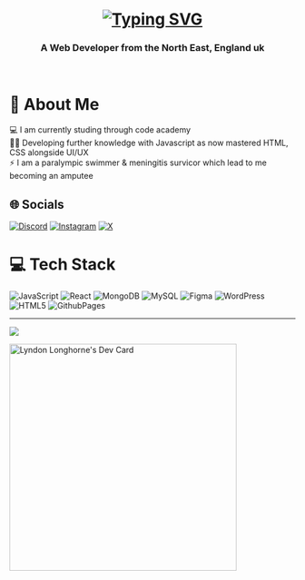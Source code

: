 <h1 align="center"> 
 <a href="https://git.io/typing-svg"><img src="https://readme-typing-svg.herokuapp.com?font=Fira+Code&weight=500&size=25&pause=1000&color=B729F7&center=true&vCenter=true&random=false&width=435&lines=Hi+I+am+Lyndon+Longhorne+%F0%9F%91%8B" alt="Typing SVG" /></a>
</h1>

<h3 align="center">A Web Developer from the North East, England uk</h3>

<br>

# 💫 About Me
💻 I am currently studing through code academy<br>👩‍💻 Developing further knowledge with Javascript as now mastered HTML, CSS alongside UI/UX<br>⚡ I am a paralympic swimmer & meningitis survicor which lead to me becoming an amputee


## 🌐 Socials
[![Discord](https://img.shields.io/badge/Discord-%237289DA.svg?logo=discord&logoColor=white)](https://discord.gg/lyndoncodez) [![Instagram](https://img.shields.io/badge/Instagram-%23E4405F.svg?logo=Instagram&logoColor=white)](https://instagram.com/lyndoncodezz) [![X](https://img.shields.io/badge/X-black.svg?logo=X&logoColor=white)](https://x.com/lyndoncodezz) 

# 💻 Tech Stack
![JavaScript](https://img.shields.io/badge/javascript-%23323330.svg?style=for-the-badge&logo=javascript&logoColor=%23F7DF1E) ![React](https://img.shields.io/badge/react-%2320232a.svg?style=for-the-badge&logo=react&logoColor=%2361DAFB) ![MongoDB](https://img.shields.io/badge/MongoDB-%234ea94b.svg?style=for-the-badge&logo=mongodb&logoColor=white) ![MySQL](https://img.shields.io/badge/mysql-%2300000f.svg?style=for-the-badge&logo=mysql&logoColor=white) ![Figma](https://img.shields.io/badge/figma-%23F24E1E.svg?style=for-the-badge&logo=figma&logoColor=white) ![WordPress](https://img.shields.io/badge/WordPress-%23117AC9.svg?style=for-the-badge&logo=WordPress&logoColor=white) ![HTML5](https://img.shields.io/badge/html5-%23E34F26.svg?style=for-the-badge&logo=html5&logoColor=white) ![GithubPages](https://img.shields.io/badge/github%20pages-121013?style=for-the-badge&logo=github&logoColor=white)

---
[![](https://visitcount.itsvg.in/api?id=Lyndoncodezz&icon=0&color=0)](https://visitcount.itsvg.in)

<!-- Proudly created with GPRM ( https://gprm.itsvg.in ) -->

    

<a href="https://app.daily.dev/lyndonlonghorne"><img src="https://api.daily.dev/devcards/f895741475da4ef5b5ee7a8accb59015.png?r=917" width="400" alt="Lyndon Longhorne's Dev Card"/></a>

